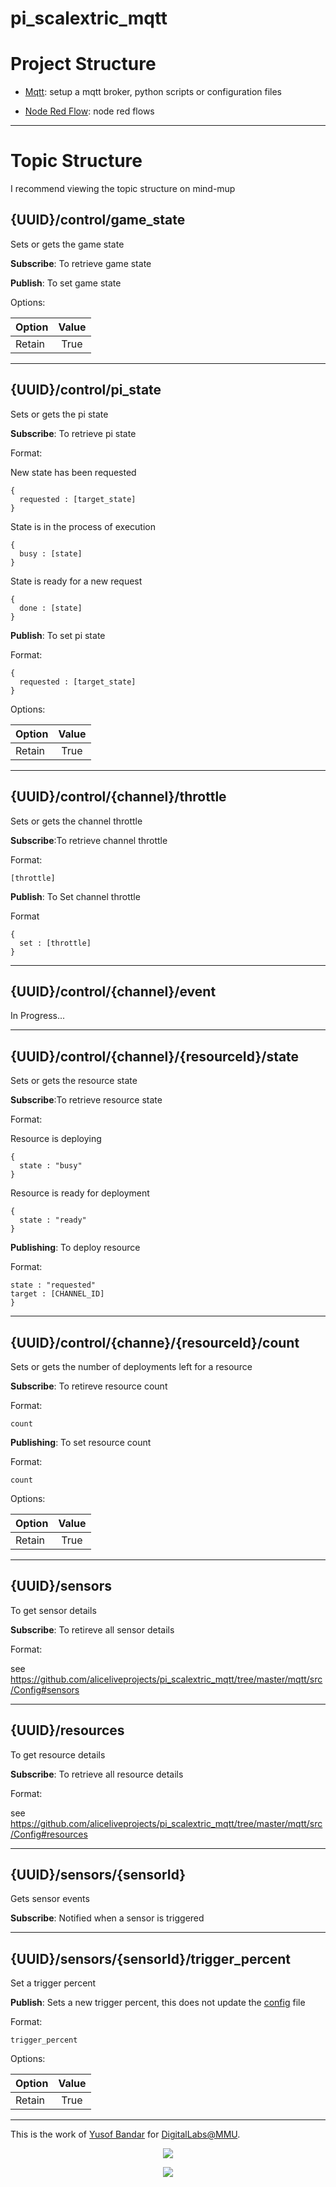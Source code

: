 # pi_scalextric_mqtt

# Project Structure
- [Mqtt](https://github.com/aliceliveprojects/pi_scalextric_mqtt/tree/master/mqtt): setup a mqtt broker, python scripts or configuration files

- [Node Red Flow](https://github.com/aliceliveprojects/pi_scalextric_mqtt/tree/master/node_red_flow): node red flows

---

# Topic Structure
 I recommend viewing the topic structure on mind-mup

## {UUID}/control/game_state
Sets or gets the game state

**Subscribe**: To retrieve game state


**Publish**: To set game state

Options:

| Option      | Value  |
| ------------- |:-------------:|
| Retain        | True |

---

## {UUID}/control/pi_state
Sets or gets the pi state

**Subscribe**: To retrieve pi state

Format:

New state has been requested
```
{
  requested : [target_state]
}
```

State is in the process of execution
```
{
  busy : [state]
}
```


State is ready for a new request
```
{
  done : [state]
}
```


**Publish**: To set pi state

Format:

```
{
  requested : [target_state]
}
```

Options:

| Option      | Value  |
| ------------- |:-------------:|
| Retain   | True |


---

## {UUID}/control/{channel}/throttle
Sets or gets the channel throttle

**Subscribe**:To retrieve channel throttle

Format:

```
[throttle]
```


**Publish**: To Set channel throttle

Format

```
{
  set : [throttle]
}
```

---

## {UUID}/control/{channel}/event
In Progress...

---

## {UUID}/control/{channel}/{resourceId}/state
Sets or gets the resource state

**Subscribe**:To retrieve resource state

Format:

Resource is deploying
```
{
  state : "busy"
}
```


Resource is ready for deployment
```
{
  state : "ready"
}
```


**Publishing**: To deploy resource

Format:

```
state : "requested"
target : [CHANNEL_ID]
}
```

---

## {UUID}/control/{channe}/{resourceId}/count
Sets or gets the number of deployments left for a resource

**Subscribe**: To retireve resource count

Format:

```
count
```


**Publishing**: To set resource count

Format:

```
count
````

Options:

| Option      | Value  |
| ------------- |:-------------:|
| Retain   | True |


---

## {UUID}/sensors
To get sensor details

**Subscribe**: To retireve all sensor details

Format:

see https://github.com/aliceliveprojects/pi_scalextric_mqtt/tree/master/mqtt/src/Config#sensors

---

## {UUID}/resources
To get resource details

**Subscribe**: To retrieve all resource details

Format:

see https://github.com/aliceliveprojects/pi_scalextric_mqtt/tree/master/mqtt/src/Config#resources

---

## {UUID}/sensors/{sensorId}
Gets sensor events

**Subscribe**: Notified when a sensor is triggered

---

## {UUID}/sensors/{sensorId}/trigger_percent
Set a trigger percent

**Publish**: Sets a new trigger percent, this does not update the [config](https://github.com/aliceliveprojects/pi_scalextric_mqtt/tree/master/mqtt/src/Config) file

Format:

```
trigger_percent
```

Options:

| Option      | Value  |
| ------------- |:-------------:|
| Retain   | True |


---



This is the work of [Yusof Bandar](https://github.com/YusofBandar) for [DigitalLabs@MMU](https://digitallabs.mmu.ac.uk/).

<p align="center">
<img align="middle" src="https://trello-attachments.s3.amazonaws.com/5b2caa657bcf194b4d089d48/5b98c7ec64145155e09b5083/d2e189709d3b79aa1222ef6e9b1f3735/DigitalLabsLogo_512x512.png"  />
 </p>
 
 
<p align="center">
<img align="middle" src="https://trello-attachments.s3.amazonaws.com/5b2caa657bcf194b4d089d48/5b98c7ec64145155e09b5083/e5f47675f420face27488d4e5330a48c/logo_mmu.png" />
 </p>

